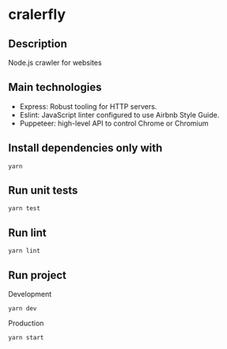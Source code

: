 # cralerfly

## Description

Node.js crawler for websites

## Main technologies

- Express: Robust tooling for HTTP servers.
- Eslint: JavaScript linter configured to use Airbnb Style Guide.
- Puppeteer: high-level API to control Chrome or Chromium

## Install dependencies only with

```
yarn
```

## Run unit tests

```
yarn test
```

## Run lint

```
yarn lint
```

## Run project


Development
```
yarn dev
```

Production
```
yarn start
```
